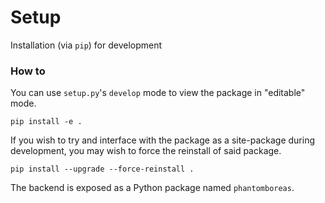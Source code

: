 # Setup

Installation (via `pip`) for development

### How to

You can use `setup.py`'s `develop` mode to view the package in "editable" mode.

```
pip install -e .
```

If you wish to try and interface with the package as a site-package during development, you may wish to force the reinstall of said package.

```
pip install --upgrade --force-reinstall .
```

The backend is exposed as a Python package named `phantomboreas`.
